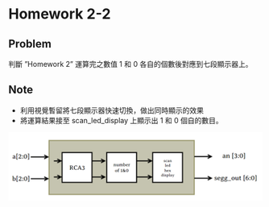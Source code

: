 # Homework 2-2

## Problem
判斷 ”Homework 2” 運算完之數值 1 和 0 各自的個數後對應到七段顯示器上。

## Note 
- 利用視覺暫留將七段顯示器快速切換，做出同時顯示的效果
- 將運算結果接至 scan_led_display 上顯示出 1 和 0 個自的數目。

![Schematic](https://github.com/frankxaio/Seminar/blob/0820e94fd234198cb8bcbfa8fe631eea2524daf1/%E5%A4%A7%E4%BA%8C%E5%B0%88%E9%A1%8C/Lab/Homework%202-2/Schematic.png)
